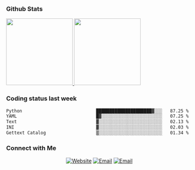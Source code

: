 
### Github Stats

<a href="https://github.com/lileixuan">
  <img height="180em" src="https://github-readme-stats.vercel.app/api?username=lileixuan&theme=buefy&show_icons=true" />
  <img height="180em" src="https://github-readme-stats.vercel.app/api/top-langs/?username=lileixuan&theme=buefy&layout=compact" />
</a>

### Coding status last week 

<!--START_SECTION:waka-->

```txt
Python                            █████████████████████▓░░░   87.25 %
YAML                              █▓░░░░░░░░░░░░░░░░░░░░░░░   07.25 %
Text                              ▓░░░░░░░░░░░░░░░░░░░░░░░░   02.13 %
INI                               ▓░░░░░░░░░░░░░░░░░░░░░░░░   02.03 %
Gettext Catalog                   ▒░░░░░░░░░░░░░░░░░░░░░░░░   01.34 %
```

<!--END_SECTION:waka-->

### Connect with Me 

<p align="center">
<a href="https://www.koomu.cn/"><img alt="Website" src="https://img.shields.io/badge/Website-www.koomu.cn-blue?style=flat-square&logo=google-chrome"></a>
<a href="mailto:lileixuan@gmail.com"><img alt="Email" src="https://img.shields.io/badge/Email-lileixuan@gmail.com-blue?style=flat-square&logo=gmail"></a>
<a href="https://www.koomu.cn/rss/"><img alt="Email" src="https://img.shields.io/badge/RSS-www.koomu.cn%2Frss%2F-blue?style=flat-square&logo=rss"></a>


</p>
